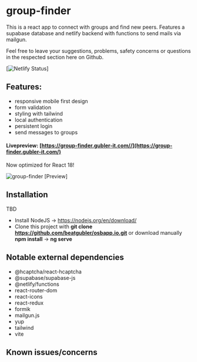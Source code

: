 # group-finder

This is a react app to connect with groups and find new peers. Features a supabase database and netlify backend with functions to send mails via mailgun.

Feel free to leave your suggestions, problems, safety concerns or questions in the respected section here on Github.

[![Netlify Status](https://api.netlify.com/api/v1/badges/8844f02e-606e-4fc1-bbbf-7788d4227782/deploy-status)]

## Features:

- responsive mobile first design
- form validation
- styling with tailwind
- local authentication
- persistent login
- send messages to groups

#### Livepreview: [https://group-finder.gubler-it.com//](https://group-finder.gubler-it.com/)

Now optimized for React 18!

![group-finder [Preview]](https://i.imgur.com/G7s2oa9.png)

## Installation

TBD

- Install NodeJS -> https://nodejs.org/en/download/
- Clone this project with **git clone https://github.com/beatgubler/osbapp.io.git** or download manually
  **npm install** -> **ng serve**

## Notable external dependencies

- @hcaptcha/react-hcaptcha
- @supabase/supabase-js
- @netlify/functions
- react-router-dom
- react-icons
- react-redux
- formik
- mailgun.js
- yup
- tailwind
- vite

## Known issues/concerns
